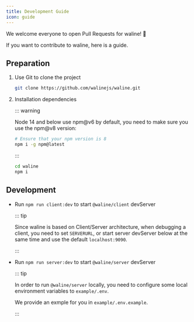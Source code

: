 ```yaml
---
title: Development Guide
icon: guide
---
```


We welcome everyone to open Pull Requests for waline! :tada:

If you want to contribute to waline, here is a guide.

## Preparation

1. Use Git to clone the project

   ```bash
   git clone https://github.com/walinejs/waline.git
   ```

1. Installation dependencies

   ::: warning

   Node 14 and below use npm@v6 by default, you need to make sure you use the npm@v8 version:

   ```bash
   # Ensure that your npm version is 8
   npm i -g npm@latest
   ```

   :::

   ```bash
   cd waline
   npm i
   ```

## Development

- Run `npm run client:dev` to start `@waline/client` devServer

  ::: tip

  Since waline is based on Client/Server architecture, when debugging a client, you need to set `SERVERURL`, or start server devServer below at the same time and use the default `localhost:9090`.

  :::

- Run `npm run server:dev` to start `@waline/server` devServer

  ::: tip

  In order to run `@waline/server` locally, you need to configure some local environment variables to `example/.env`.

  We provide an exmple for you in `example/.env.example`.

  :::

